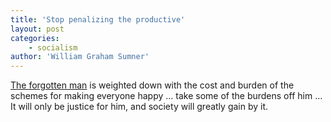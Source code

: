 ```yaml
---
title: 'Stop penalizing the productive'
layout: post
categories:
    - socialism
author: 'William Graham Sumner'
---
```


[The forgotten man](https://www.gregraven.website/the-forgotten-man/) is weighted down with the cost and burden of the schemes for making everyone happy … take some of the burdens off him … It will only be justice for him, and society will greatly gain by it.